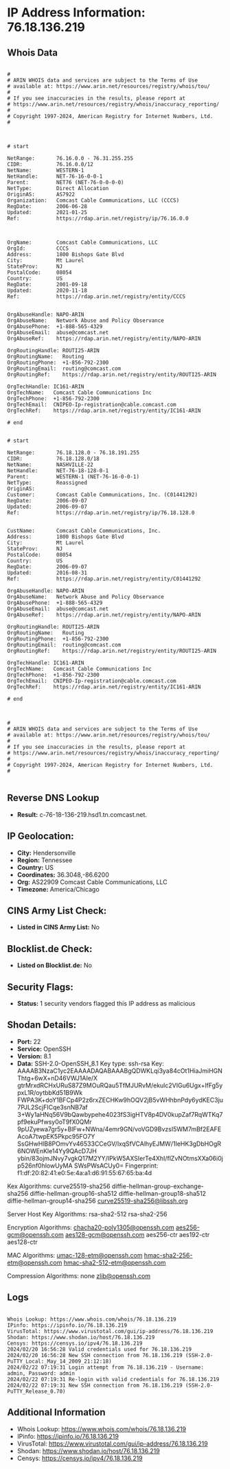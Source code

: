 # IP Address Information: 76.18.136.219

## Whois Data
```

#
# ARIN WHOIS data and services are subject to the Terms of Use
# available at: https://www.arin.net/resources/registry/whois/tou/
#
# If you see inaccuracies in the results, please report at
# https://www.arin.net/resources/registry/whois/inaccuracy_reporting/
#
# Copyright 1997-2024, American Registry for Internet Numbers, Ltd.
#



# start

NetRange:       76.16.0.0 - 76.31.255.255
CIDR:           76.16.0.0/12
NetName:        WESTERN-1
NetHandle:      NET-76-16-0-0-1
Parent:         NET76 (NET-76-0-0-0-0)
NetType:        Direct Allocation
OriginAS:       AS7922
Organization:   Comcast Cable Communications, LLC (CCCS)
RegDate:        2006-06-28
Updated:        2021-01-25
Ref:            https://rdap.arin.net/registry/ip/76.16.0.0



OrgName:        Comcast Cable Communications, LLC
OrgId:          CCCS
Address:        1800 Bishops Gate Blvd
City:           Mt Laurel
StateProv:      NJ
PostalCode:     08054
Country:        US
RegDate:        2001-09-18
Updated:        2020-11-18
Ref:            https://rdap.arin.net/registry/entity/CCCS


OrgAbuseHandle: NAPO-ARIN
OrgAbuseName:   Network Abuse and Policy Observance
OrgAbusePhone:  +1-888-565-4329 
OrgAbuseEmail:  abuse@comcast.net
OrgAbuseRef:    https://rdap.arin.net/registry/entity/NAPO-ARIN

OrgRoutingHandle: ROUTI25-ARIN
OrgRoutingName:   Routing
OrgRoutingPhone:  +1-856-792-2300 
OrgRoutingEmail:  routing@comcast.com
OrgRoutingRef:    https://rdap.arin.net/registry/entity/ROUTI25-ARIN

OrgTechHandle: IC161-ARIN
OrgTechName:   Comcast Cable Communications Inc
OrgTechPhone:  +1-856-792-2300 
OrgTechEmail:  CNIPEO-Ip-registration@cable.comcast.com
OrgTechRef:    https://rdap.arin.net/registry/entity/IC161-ARIN

# end


# start

NetRange:       76.18.128.0 - 76.18.191.255
CIDR:           76.18.128.0/18
NetName:        NASHVILLE-22
NetHandle:      NET-76-18-128-0-1
Parent:         WESTERN-1 (NET-76-16-0-0-1)
NetType:        Reassigned
OriginAS:       
Customer:       Comcast Cable Communications, Inc. (C01441292)
RegDate:        2006-09-07
Updated:        2006-09-07
Ref:            https://rdap.arin.net/registry/ip/76.18.128.0


CustName:       Comcast Cable Communications, Inc.
Address:        1800 Bishops Gate Blvd
City:           Mt Laurel
StateProv:      NJ
PostalCode:     08054
Country:        US
RegDate:        2006-09-07
Updated:        2016-08-31
Ref:            https://rdap.arin.net/registry/entity/C01441292

OrgAbuseHandle: NAPO-ARIN
OrgAbuseName:   Network Abuse and Policy Observance
OrgAbusePhone:  +1-888-565-4329 
OrgAbuseEmail:  abuse@comcast.net
OrgAbuseRef:    https://rdap.arin.net/registry/entity/NAPO-ARIN

OrgRoutingHandle: ROUTI25-ARIN
OrgRoutingName:   Routing
OrgRoutingPhone:  +1-856-792-2300 
OrgRoutingEmail:  routing@comcast.com
OrgRoutingRef:    https://rdap.arin.net/registry/entity/ROUTI25-ARIN

OrgTechHandle: IC161-ARIN
OrgTechName:   Comcast Cable Communications Inc
OrgTechPhone:  +1-856-792-2300 
OrgTechEmail:  CNIPEO-Ip-registration@cable.comcast.com
OrgTechRef:    https://rdap.arin.net/registry/entity/IC161-ARIN

# end



#
# ARIN WHOIS data and services are subject to the Terms of Use
# available at: https://www.arin.net/resources/registry/whois/tou/
#
# If you see inaccuracies in the results, please report at
# https://www.arin.net/resources/registry/whois/inaccuracy_reporting/
#
# Copyright 1997-2024, American Registry for Internet Numbers, Ltd.
#


```
## Reverse DNS Lookup
- **Result:** c-76-18-136-219.hsd1.tn.comcast.net.

## IP Geolocation:
- **City:** Hendersonville
- **Region:** Tennessee
- **Country:** US
- **Coordinates:** 36.3048,-86.6200
- **Org:** AS22909 Comcast Cable Communications, LLC
- **Timezone:** America/Chicago

## CINS Army List Check:
- **Listed in CINS Army List:** 
No

## Blocklist.de Check:
- **Listed on Blocklist.de:** 
No

## Security Flags:
- **Status:** 1 security vendors flagged this IP address as malicious

## Shodan Details:
- **Port:** 22
- **Service:** OpenSSH
- **Version:** 8.1
- **Data:** SSH-2.0-OpenSSH_8.1
Key type: ssh-rsa
Key: AAAAB3NzaC1yc2EAAAADAQABAAABgQDWKLqi3ya84cOt1HiaJmiHGNThtg+6wX+nD46VWJ1AIe/X
gtrMrxdRCHxURuS87Z9MOuRQau5TfMJURvM/ekulc2VIGu6Ugx+lfFg5ypxL1R/oytbbKd51B9Wk
FWPA3K+doY1BFCp4P2z6rxZECHKw9hOQV2jB5vWHhbnPdy6ydKEC3ju7PJL2ScjFICqe3snNB7af
3+Wy1aHNq56V9bQawbypehe4023fS3igHTV8p4DV0kupZaf7RqWTKq7pf9ekuPfwsy0oT9fX0QMr
9pUZyewa7gr5y+BlFw+NWna/4emr9GN/voVGD9BvzsI5WM7mBf2EAFEAcoA7twpEK5Pkpc95FO7Y
SsGHwHlB8POmvYv46533CCeGV/lxqSfVCAlhyEJMW/1IeHK3gDbHOgR6NOWEnKle14Yy9QAcD7JH
ybin/83ojmJNvy7vgkQ17M2YY/IPkW5AXSIerTe4XhI/flZvNOtmsXXa06i0jp526nf0hlowUyMA
SWsPWsACUy0=
Fingerprint: f1:df:20:82:41:e0:5e:4a:a1:d6:91:55:67:65:ba:4d

Kex Algorithms:
	curve25519-sha256
	diffie-hellman-group-exchange-sha256
	diffie-hellman-group16-sha512
	diffie-hellman-group18-sha512
	diffie-hellman-group14-sha256
	curve25519-sha256@libssh.org

Server Host Key Algorithms:
	rsa-sha2-512
	rsa-sha2-256

Encryption Algorithms:
	chacha20-poly1305@openssh.com
	aes256-gcm@openssh.com
	aes128-gcm@openssh.com
	aes256-ctr
	aes192-ctr
	aes128-ctr

MAC Algorithms:
	umac-128-etm@openssh.com
	hmac-sha2-256-etm@openssh.com
	hmac-sha2-512-etm@openssh.com

Compression Algorithms:
	none
	zlib@openssh.com


## Logs
```

Whois Lookup: https://www.whois.com/whois/76.18.136.219
IPinfo: https://ipinfo.io/76.18.136.219
VirusTotal: https://www.virustotal.com/gui/ip-address/76.18.136.219
Shodan: https://www.shodan.io/host/76.18.136.219
Censys: https://censys.io/ipv4/76.18.136.219
2024/02/20 16:56:28 Valid credentials used for 76.18.136.219
2024/02/20 16:56:28 New SSH connection from 76.18.136.219 (SSH-2.0-PuTTY_Local:_May_14_2009_21:12:18)
2024/02/22 07:19:31 Login attempt from 76.18.136.219 - Username: admin, Password: admin
2024/02/22 07:19:31 Re-login with valid credentials for 76.18.136.219
2024/02/22 07:19:31 New SSH connection from 76.18.136.219 (SSH-2.0-PuTTY_Release_0.70)

```
## Additional Information
- Whois Lookup: https://www.whois.com/whois/76.18.136.219
- IPinfo: https://ipinfo.io/76.18.136.219
- VirusTotal: https://www.virustotal.com/gui/ip-address/76.18.136.219
- Shodan: https://www.shodan.io/host/76.18.136.219
- Censys: https://censys.io/ipv4/76.18.136.219

